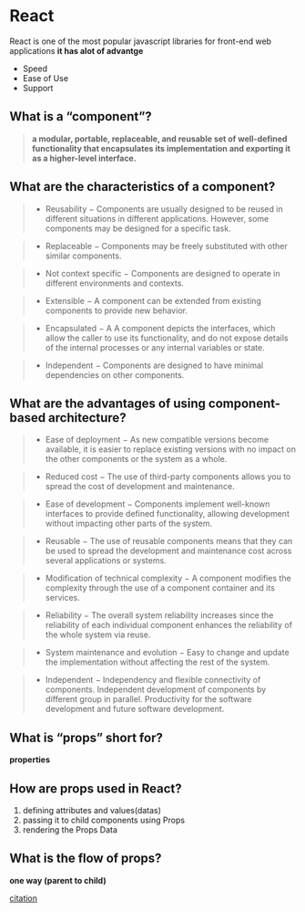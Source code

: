 # React
React is one of the most popular javascript libraries for front-end web applications
**it has alot of advantge**
* Speed
* Ease of Use
* Support

## What is a “component”?
 > **a modular, portable, replaceable, and reusable set of well-defined functionality that encapsulates its implementation and exporting it as a higher-level interface.**

## What are the characteristics of a component?

> * Reusability − Components are usually designed to be reused in different situations in different applications. However, some components may be designed for a specific task.

> * Replaceable − Components may be freely substituted with other similar components.

> * Not context specific − Components are designed to operate in different environments and contexts.


> * Extensible − A component can be extended from existing components to provide new behavior.

> * Encapsulated − A A component depicts the interfaces, which allow the caller to use its functionality, and do not expose details of the internal processes or any internal variables or state.

> * Independent − Components are designed to have minimal dependencies on other components.

## What are the advantages of using component-based architecture?

> * Ease of deployment − As new compatible versions become available, it is easier to replace existing versions with no impact on the other components or the system as a whole.

> * Reduced cost − The use of third-party components allows you to spread the cost of development and maintenance.

> * Ease of development − Components implement well-known interfaces to provide defined functionality, allowing development without impacting other parts of the system.

> * Reusable − The use of reusable components means that they can be used to spread the development and maintenance cost across several applications or systems.

> * Modification of technical complexity − A component modifies the complexity through the use of a component container and its services.

> * Reliability − The overall system reliability increases since the reliability of each individual component enhances the reliability of the whole system via reuse.

> * System maintenance and evolution − Easy to change and update the implementation without affecting the rest of the system.

> * Independent − Independency and flexible connectivity of components. Independent development of components by different group in parallel. Productivity for the software development and future software development. 

## What is “props” short for?

**properties**
## How are props used in React?

1. defining  attributes and values(datas)
2. passing it to child components using Props
3. rendering the Props Data

## What is the flow of props? 
**one way (parent to child)**


[citation](https://www.tutorialspoint.com/software_architecture_design/component_based_architecture.htm)